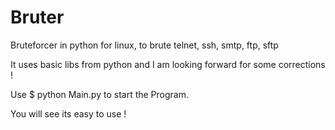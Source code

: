 # Bruter
Bruteforcer in python for linux, to brute telnet, ssh, smtp, ftp, sftp

It uses basic libs from python and I am looking forward for some corrections !

Use $ python Main.py to start the Program.

You will see its easy to use !
